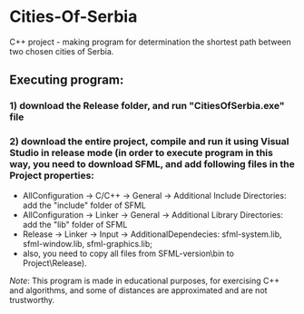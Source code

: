 # Cities-Of-Serbia
C++ project - making program for determination the shortest path between two chosen cities of Serbia.

## Executing program:
### 1) download the Release folder, and run "CitiesOfSerbia.exe" file
### 2) download the entire project, compile and run it using Visual Studio in release mode (in order to execute program in this way, you need to download SFML, and add following files in the Project properties:
* AllConfiguration -> C/C++ -> General -> Additional Include Directories: add the "include" folder of SFML
* AllConfiguration -> Linker -> General -> Additional Library Directories: add the "lib" folder of SFML
* Release -> Linker -> Input -> AdditionalDependecies: sfml-system.lib, sfml-window.lib, sfml-graphics.lib;
* also, you need to copy all files from SFML-version\bin to Project\Release).

*Note*: This program is made in educational purposes, for exercising C++ and algorithms, and some of distances are approximated and are not trustworthy.
